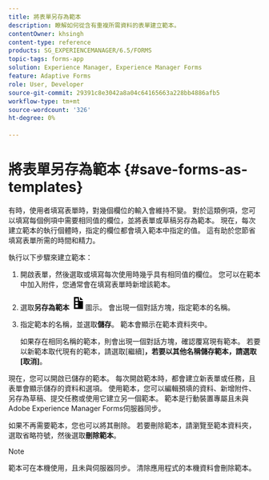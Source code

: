 ```yaml
---
title: 將表單另存為範本
description: 瞭解如何從含有重複所需資料的表單建立範本。
contentOwner: khsingh
content-type: reference
products: SG_EXPERIENCEMANAGER/6.5/FORMS
topic-tags: forms-app
solution: Experience Manager, Experience Manager Forms
feature: Adaptive Forms
role: User, Developer
source-git-commit: 29391c8e3042a8a04c64165663a228bb4886afb5
workflow-type: tm+mt
source-wordcount: '326'
ht-degree: 0%

---
```


# 將表單另存為範本 {#save-forms-as-templates}

有時，使用者填寫表單時，對幾個欄位的輸入會維持不變。 對於這類例項，您可以填寫每個例項中需要相同值的欄位，並將表單或草稿另存為範本。 現在，每次建立範本的執行個體時，指定的欄位都會填入範本中指定的值。 這有助於您節省填寫表單所需的時間和精力。

執行以下步驟來建立範本：

1. 開啟表單，然後選取或填寫每次使用時幾乎具有相同值的欄位。 您可以在範本中加入附件，您通常會在填寫表單時新增該範本。
1. 選取&#x200B;**另存為範本** ![save_as_template](assets/save_as_template.png)圖示。 會出現一個對話方塊，指定範本的名稱。
1. 指定範本的名稱，並選取&#x200B;**儲存**。 範本會顯示在範本資料夾中。

   如果存在相同名稱的範本，則會出現一個對話方塊，確認覆寫現有範本。 若要以新範本取代現有的範本，請選取[繼續]****，若要以其他名稱儲存範本，請選取[取消]****。

現在，您可以開啟已儲存的範本。 每次開啟範本時，都會建立新表單或任務，且表單會顯示儲存的資料和選項。 使用範本，您可以編輯預填的資料、新增附件、另存為草稿、提交任務或使用它建立另一個範本。 範本是行動裝置專屬且未與Adobe Experience Manager Forms伺服器同步。

如果不再需要範本，您也可以將其刪除。 若要刪除範本，請瀏覽至範本資料夾，選取省略符號，然後選取&#x200B;**刪除範本**。

>[!NOTE]
>
>範本可在本機使用，且未與伺服器同步。 清除應用程式的本機資料會刪除範本。
